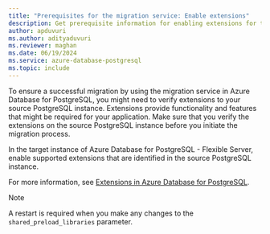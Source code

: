 ```yaml
---
title: "Prerequisites for the migration service: Enable extensions"
description: Get prerequisite information for enabling extensions for the migration service in Azure Database for PostgreSQL.
author: apduvuri
ms.author: adityaduvuri
ms.reviewer: maghan
ms.date: 06/19/2024
ms.service: azure-database-postgresql
ms.topic: include
---
```


To ensure a successful migration by using the migration service in Azure Database for PostgreSQL, you might need to verify extensions to your source PostgreSQL instance. Extensions provide functionality and features that might be required for your application. Make sure that you verify the extensions on the source PostgreSQL instance before you initiate the migration process.

In the target instance of Azure Database for PostgreSQL - Flexible Server, enable supported extensions that are identified in the source PostgreSQL instance.

For more information, see [Extensions in Azure Database for PostgreSQL](../../../../flexible-server/concepts-extensions.md#how-to-use-postgresql-extensions).

> [!NOTE]
> A restart is required when you make any changes to the `shared_preload_libraries` parameter.
